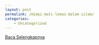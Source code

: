 ```yaml
---
layout: post
permalink: /mimpi-mati-lemas-dalam-islam/
categories:
    - Uncategorized
---
```


[Baca Selengkapnya](/02)